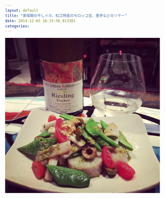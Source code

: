 ```yaml
---
layout: default
title: "美保関の干しイカ、松江特産のモロッコ豆、里芋などのソテー"
date: 2014-12-03 16:15:50.813381
categories: 
---
```


![美保関の干しイカ、松江特産のモロッコ豆、里芋などのソテー](/assets/images/201410/10735355_1509598875993103_555064635_n.jpg)


